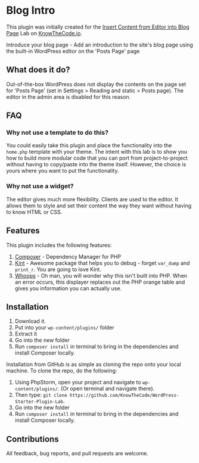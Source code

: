 # Blog Intro

This plugin was initially created for the [Insert Content from Editor into Blog Page](https://knowthecode.io/labs/insert-content-editor-blog-page) Lab on [KnowTheCode.io](https://KnowTheCode.io).

Introduce your blog page - Add an introduction to the site's blog page using the built-in WordPress editor on the 'Posts Page' page

## What does it do?
Out-of-the-box WordPress does not display the contents on the page set for 'Posts Page' (set in Settings > Reading and static > Posts page).  The editor in the admin area is disabled for this reason.

## FAQ

### Why not use a template to do this?
You could easily take this plugin and place the functionality into the `home.php` template with your theme.  The intent with this lab is to show you how to build more modular code that you can port from project-to-project without having to copy/paste into the theme itself. However, the choice is yours where you want to put the functionality.

### Why not use a widget?
The editor gives much more flexibility.  Clients are used to the editor.  It allows them to style and set their content the way they want without having to know HTML or CSS.

## Features

This plugin includes the following features:

1. [Composer](https://getcomposer.org/) - Dependency Manager for PHP
2. [Kint](http://raveren.github.io/kint/) - Awesome package that helps you to debug - forget `var_dump` and `print_r`. You are going to love Kint.
3. [Whoops](https://github.com/filp/whoops) - Oh man, you will wonder why this isn't built into PHP. When an error occurs, this displayer replaces out the PHP orange table and gives you information you can actually use.

## Installation

1. Download it.
2. Put into your `wp-content/plugins/` folder
3. Extract it
4. Go into the new folder
5. Run `composer install` in terminal to bring in the dependencies and install Composer locally.

Installation from GitHub is as simple as cloning the repo onto your local machine.  To clone the repo, do the following:

1. Using PhpStorm, open your project and navigate to `wp-content/plugins/`. (Or open terminal and navigate there).
2. Then type: `git clone https://github.com/KnowTheCode/WordPress-Starter-Plugin-Lab`.
3. Go into the new folder
4. Run `composer install` in terminal to bring in the dependencies and install Composer locally.

## Contributions

All feedback, bug reports, and pull requests are welcome.
